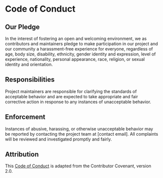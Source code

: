 # Code of Conduct

## Our Pledge

In the interest of fostering an open and welcoming environment, we as contributors and maintainers
pledge to make participation in our project and our community a harassment-free experience for everyone,
regardless of age, body size, disability, ethnicity, gender identity and expression, level of experience,
nationality, personal appearance, race, religion, or sexual identity and orientation.

## Responsibilities

Project maintainers are responsible for clarifying the standards of acceptable behavior and are expected
to take appropriate and fair corrective action in response to any instances of unacceptable behavior.

## Enforcement

Instances of abusive, harassing, or otherwise unacceptable behavior may be reported by contacting
the project team at [contact email]. All complaints will be reviewed and investigated promptly and fairly.

## Attribution

This [Code of Conduct](<https://www.contributor-covenant.org/version/2/0/code_of_conduct.html>)
is adapted from the Contributor Covenant, version 2.0.